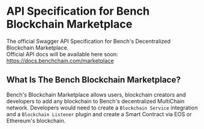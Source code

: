 # API Specification for Bench Blockchain Marketplace

The official Swagger API Specification for Bench's Decentralized Blockchain Marketplace. <br />
Official API docs will be available here soon: https://docs.benchchain.com/marketplace

## What Is The Bench Blockchain Marketplace?

Bench's Blockchain Marketplace allows users, blockchain creators and developers to add any blockchain to Bench's decentralized MultiChain network. Developers would need to create a ```Blockchain Service``` integration and a ```Blockchain Listener``` plugin and create a Smart Contract via EOS or Ethereum's blockchain. 

